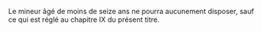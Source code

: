   
 Le mineur âgé de moins de seize ans ne pourra aucunement disposer, sauf ce qui est réglé au chapitre IX du présent titre.  

  

